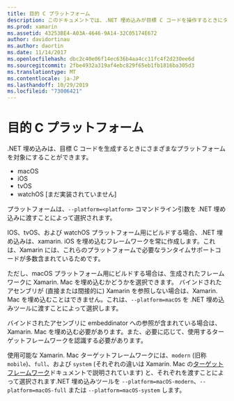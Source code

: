 ```yaml
---
title: 目的 C プラットフォーム
description: このドキュメントでは、.NET 埋め込みが目標 C コードを操作するときにターゲットにできるさまざまなプラットフォームについて説明します。 MacOS、iOS、tvOS、watchOS について説明します。
ms.prod: xamarin
ms.assetid: 43253BE4-A03A-4646-9A14-32C05174E672
author: davidortinau
ms.author: daortin
ms.date: 11/14/2017
ms.openlocfilehash: dbc2c40e06f14ec636b4aa4cc11fc4f2d230ee6d
ms.sourcegitcommit: 2fbe4932a319af4ebc829f65eb1fb1816ba305d3
ms.translationtype: MT
ms.contentlocale: ja-JP
ms.lasthandoff: 10/29/2019
ms.locfileid: "73006421"
---
```

# <a name="objective-c-platforms"></a>目的 C プラットフォーム

.NET 埋め込みは、目標 C コードを生成するときにさまざまなプラットフォームを対象にすることができます。

* macOS
* iOS
* tvOS
* watchOS [まだ実装されていません]

プラットフォームは、`--platform=<platform>` コマンドライン引数を .NET 埋め込みに渡すことによって選択されます。

IOS、tvOS、および watchOS プラットフォーム用にビルドする場合、.NET 埋め込みは、xamarin. iOS を埋め込むフレームワークを常に作成します。これは、Xamarin には、これらのプラットフォームで必要なランタイムサポートコードが多数含まれているためです。

ただし、macOS プラットフォーム用にビルドする場合は、生成されたフレームワークに Xamarin. Mac を埋め込むかどうかを選択できます。 バインドされたアセンブリが (直接または間接的に) Xamarin を参照しない場合は、Xamarin. Mac を埋め込むことはできません。これは、`--platform=macOS` を .NET 埋め込みツールに渡すことによって選択します。

バインドされたアセンブリに embeddinator への参照が含まれている場合は、Xamarin. Mac を埋め込む必要があります。また、必要に応じて、使用するターゲットフレームワークを認識する必要があります。

使用可能な Xamarin. Mac ターゲットフレームワークには、`modern` (旧称 `mobile`)、`full`、および `system` (それぞれの違いは Xamarin. Mac の[ターゲットフレームワーク][1]ドキュメントで説明されています) と、それぞれを渡すことによって選択されます.NET 埋め込みツールを `--platform=macOS-modern`、`--platform=macOS-full` または `--platform=macOS-system` します。

[1]: ~/mac/platform/target-framework.md
